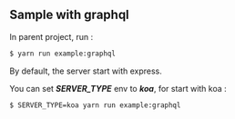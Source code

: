 ## Sample with graphql

In parent project, run :
```sh
$ yarn run example:graphql
```
By default, the server start with express.


You can set ***SERVER_TYPE*** env to ***koa***, for start with koa : 
```sh
$ SERVER_TYPE=koa yarn run example:graphql
```
